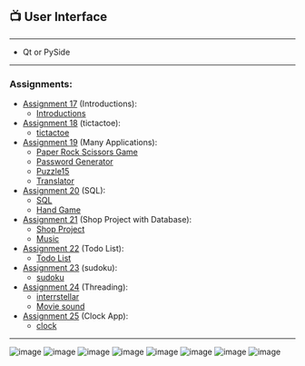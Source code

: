 ## 📺 User Interface

---

- Qt or PySide

---

### Assignments:

- [Assignment 17](Assignment_17) (Introductions):
    - [Introductions](Assignment_17)
- [Assignment 18](Assignment_18) (tictactoe):
    - [tictactoe](Assignment_18)
- [Assignment 19](Assignment_19) (Many Applications):
    - [Paper Rock Scissors Game](Assignment_19/paper_rock_scissors_game)
    - [Password Generator](Assignment_19/Password_Generator)
    - [Puzzle15](Assignment_19/Puzzle15)
    - [Translator](Assignment_19/Translator)
- [Assignment 20](Assignment_20) (SQL):
    - [SQL](Assignment_20/1-4%20SQL)
    - [Hand Game](Assignment_20/7)
- [Assignment 21](Assignment_21) (Shop Project with Database):
    - [Shop Project](Assignment_21/shop)
    - [Music](Assignment_21/music.py)
- [Assignment 22](Assignment_22) (Todo List):
    - [Todo List](Assignment_22)
- [Assignment 23](Assignment_23_3.1) (sudoku):
    - [sudoku](Assignment_23_3.1)
- [Assignment 24](Assignment_24_3.2) (Threading):
    - [interrstellar](Assignment_24_3.2/interrstellar)
    - [Movie sound](Assignment_24_3.2/movie%20to%20sound)
- [Assignment 25](Assignment_25_3.3) (Clock App):
    - [clock](Assignment_25_3.3)

---

![image](Assignment_19/assets/img_1.jpg)
![image](Assignment_19/assets/img_2.jpg)
![image](Assignment_19/assets/img_3.jpg)
![image](Assignment_19/assets/img_4.jpg)
![image](Assignment_20/assets/img.png)
![image](Assignment_22/assets/img.png)
![image](Assignment_23_3.1/assets/img_2.png)
![image](Assignment_25_3.3/assets/img_1.png)